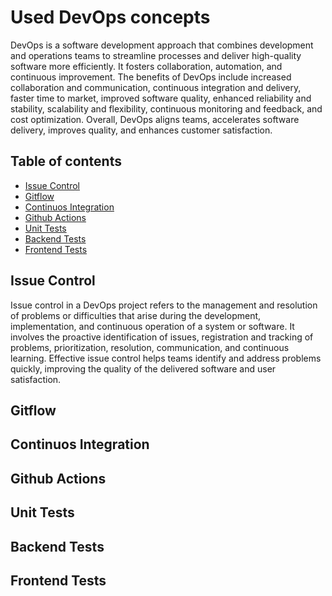 # Used DevOps concepts
DevOps is a software development approach that combines development and operations teams to streamline processes and deliver high-quality software more efficiently. It fosters collaboration, automation, and continuous improvement. The benefits of DevOps include increased collaboration and communication, continuous integration and delivery, faster time to market, improved software quality, enhanced reliability and stability, scalability and flexibility, continuous monitoring and feedback, and cost optimization. Overall, DevOps aligns teams, accelerates software delivery, improves quality, and enhances customer satisfaction.

## Table of contents

 - [Issue Control](#issue-control)
 - [Gitflow](#gitflow)
 - [Continuos Integration](#continuos-integration)
 - [Github Actions](#github-actions)
 - [Unit Tests](#unit-tests)
 - [Backend Tests](#backend-tests)
 - [Frontend Tests](#frontend-tests)


## Issue Control

Issue control in a DevOps project refers to the management and resolution of problems or difficulties that arise during the development, implementation, and continuous operation of a system or software. It involves the proactive identification of issues, registration and tracking of problems, prioritization, resolution, communication, and continuous learning. Effective issue control helps teams identify and address problems quickly, improving the quality of the delivered software and user satisfaction.



## Gitflow

## Continuos Integration

## Github Actions

## Unit Tests

## Backend Tests

## Frontend Tests

